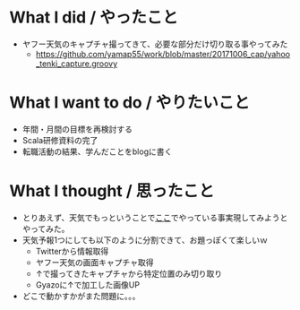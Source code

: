 # What I did / やったこと
- ヤフー天気のキャプチャ撮ってきて、必要な部分だけ切り取る事やってみた
  - https://github.com/yamap55/work/blob/master/20171006_cap/yahoo_tenki_capture.groovy

# What I want to do / やりたいこと
- 年間・月間の目標を再検討する
- Scala研修資料の完了
- 転職活動の結果、学んだことをblogに書く

# What I thought / 思ったこと
- とりあえず、天気でもっということで[ここ](http://blog.8arrow.org/entry/2016/01/13/183349)でやっている事実現してみようとやってみた。
- 天気予報1つにしても以下のように分割できて、お題っぽくて楽しいｗ
  - Twitterから情報取得
  - ヤフー天気の画面キャプチャ取得
  - ↑で撮ってきたキャプチャから特定位置のみ切り取り
  - Gyazoに↑で加工した画像UP
- どこで動かすかがまた問題に。。。
